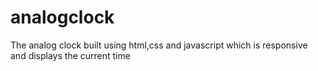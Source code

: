# analogclock
The analog clock built using html,css and javascript which is responsive and displays the current time 
